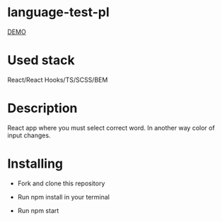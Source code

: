 # language-test-pl
  [DEMO](https://danylolipar.github.io/todos-photos-demo/)
# Used stack
  React/React Hooks/TS/SCSS/BEM
# Description
  React app where you must select correct word. In another way color of input changes.
# Installing
 - Fork and clone this repository

 - Run npm install in your terminal

 - Run npm start
